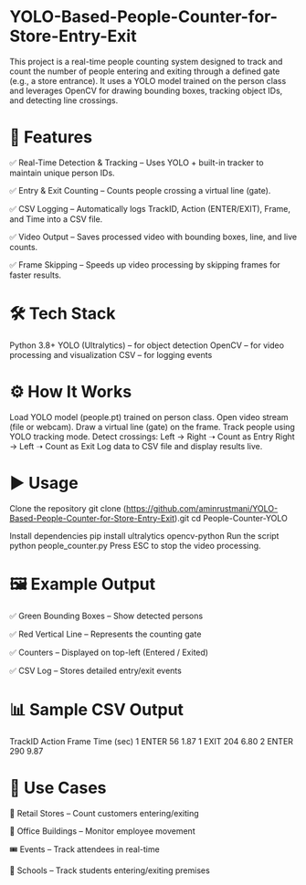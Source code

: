 # YOLO-Based-People-Counter-for-Store-Entry-Exit

This project is a real-time people counting system designed to track and count the number of people entering and exiting through a defined gate (e.g., a store entrance).
It uses a YOLO model trained on the person class and leverages OpenCV for drawing bounding boxes, tracking object IDs, and detecting line crossings.

# 🚀 Features
✅ Real-Time Detection & Tracking – Uses YOLO + built-in tracker to maintain unique person IDs.

✅ Entry & Exit Counting – Counts people crossing a virtual line (gate).

✅ CSV Logging – Automatically logs TrackID, Action (ENTER/EXIT), Frame, and Time into a CSV file.

✅ Video Output – Saves processed video with bounding boxes, line, and live counts.

✅ Frame Skipping – Speeds up video processing by skipping frames for faster results.

# 🛠️ Tech Stack
Python 3.8+
YOLO (Ultralytics) – for object detection
OpenCV – for video processing and visualization
CSV – for logging events

# ⚙️ How It Works

Load YOLO model (people.pt) trained on person class.
Open video stream (file or webcam).
Draw a virtual line (gate) on the frame.
Track people using YOLO tracking mode.
Detect crossings:
Left → Right ➝ Count as Entry
Right → Left ➝ Count as Exit
Log data to CSV file and display results live.

# ▶️ Usage

Clone the repository
git clone (https://github.com/aminrustmani/YOLO-Based-People-Counter-for-Store-Entry-Exit).git
cd People-Counter-YOLO

Install dependencies
pip install ultralytics opencv-python
Run the script
python people_counter.py
Press ESC to stop the video processing.

# 🖼️ Example Output
✅ Green Bounding Boxes – Show detected persons

✅ Red Vertical Line – Represents the counting gate

✅ Counters – Displayed on top-left (Entered / Exited)

✅ CSV Log – Stores detailed entry/exit events

# 📊 Sample CSV Output
TrackID	Action	Frame	Time (sec)
1	ENTER	56	1.87
1	EXIT	204	6.80
2	ENTER	290	9.87

# 🎯 Use Cases
🏪 Retail Stores – Count customers entering/exiting

🏢 Office Buildings – Monitor employee movement

🎟️ Events – Track attendees in real-time

🏫 Schools – Track students entering/exiting premises
